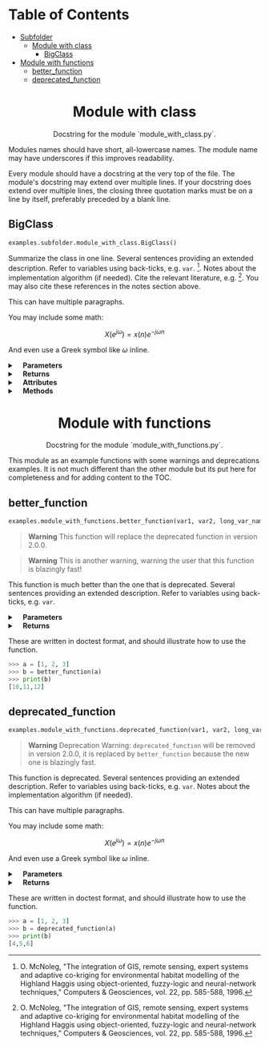 # Table of Contents 

- [Subfolder](#examples.subfolder)
  - [Module with class](#examples.subfolder.module_with_class)
    - [BigClass](#examples.subfolder.module_with_class.BigClass)
- [Module with functions](#examples.module_with_functions)
  - [better_function](#examples.module_with_functions.better_function)
  - [deprecated_function](#examples.module_with_functions.deprecated_function)

<h1 align="center" id="examples.subfolder.module_with_class">Module with class</h1>
<p align="center">Docstring for the module `module_with_class.py`.

Modules names should have short, all-lowercase names.  The module name may
have underscores if this improves readability.

Every module should have a docstring at the very top of the file.  The
module's docstring may extend over multiple lines.  If your docstring does
extend over multiple lines, the closing three quotation marks must be on
a line by itself, preferably preceded by a blank line.

</p>
<h2 id="examples.subfolder.module_with_class.BigClass">BigClass</h2>

```python
examples.subfolder.module_with_class.BigClass()
```

Summarize the class in one line.
Several sentences providing an extended description. Refer to
variables using back-ticks, e.g. `var`. [^1].
Notes about the implementation algorithm (if needed). Cite the relevant literature, e.g. [^2].  You may also cite these
references in the notes section above.

This can have multiple paragraphs.

You may include some math:

$$X(e^{j\omega } ) = x(n)e^{ - j\omega n}$$

And even use a Greek symbol like $\omega$ inline.<details closed><summary>&emsp;<b>Parameters</b></summary><p/><ul><li><code>data</code>: array_like<br>&emsp;Array_like means all those objects -- lists, nested lists, etc. --
that can be converted to an array.  We can also refer to
variables like `var1`.</li><li><code>n_clusters</code>: int<br>&emsp;The type above can either refer to an actual Python type
(e.g. ``int``), or describe the type of the variable in more
detail, e.g. ``(N,) ndarray`` or ``array_like``.</li><li><code>*args</code>: iterable<br>&emsp;Other arguments.</li><li><code>long_var_name</code>: {'hi', 'ho'}, optional<br>&emsp;Choices in brackets, default first when optional.</li><li><code>only_seldom_used_keyword</code>: int, optional<br>&emsp;Infrequently used parameters can be described under this optional
section to prevent cluttering the Parameters section.</li><li><code>**kwargs</code>: dict<br>&emsp;Other infrequently used keyword arguments. Note that all keyword
arguments appearing after the first parameter specified under the
Other Parameters section, should also be described under this
section.</li></ul></details><details closed><summary>&emsp;<b>Returns</b></summary><p/><ul><li><code>self</code>: BigClass<br>&emsp;Returns self which is of type ``BigClass``.</li></ul></details><details closed><summary>&emsp;<b>Attributes</b></summary><p/><ul><li><code>score</code>: float<br>&emsp;Evaluation of the fit method ``BigClass``.</li><li><code>slope</code>: float<br>&emsp;Slope of the best-fit line according to OLS regression.</li></ul></details><details closed><summary>&emsp;<b>Methods</b></summary><p/><ul><li><details closed><summary>&emsp;<b><code>fit</code></b></summary><p/>

```python
.fit(self, X, y=None, sample_weight=None, *args)
```

Summarize the function in one line.
Several sentences providing an extended description. Refer to
variables using back-ticks, e.g. `var`.<details closed><summary>&emsp;<b>Parameters</b></summary><p/><ul><li><code>X</code>: array_like<br>&emsp;Array_like means all those objects -- lists, nested lists, etc. --
that can be converted to an array.  We can also refer to
variables like `var1`.</li><li><code>y</code>: int, optional<br>&emsp;The type above can either refer to an actual Python type
(e.g. ``int``), or describe the type of the variable in more
detail, e.g. ``(N,) ndarray`` or ``array_like``.</li><li><code>sample_weight</code>: array_like, optional<br>&emsp;The type above can either refer to an actual Python type
(e.g. ``int``), or describe the type of the variable in more
detail, e.g. ``(N,) ndarray`` or ``array_like``.</li><li><code>*args</code>: iterable<br>&emsp;Other arguments.</li></ul></details><details closed><summary>&emsp;<b>Returns</b></summary><p/><ul><li><code></code>: type<br>&emsp;Explanation of anonymous return value of type ``type``.</li><li><code>describe</code>: type<br>&emsp;Explanation of return value named `describe`.</li><li><code>out</code>: type<br>&emsp;Explanation of `out`.</li><li><code></code>: type_without_description<br>&emsp;</li></ul></details>

These are written in doctest format, and should illustrate how to
use the function.
```python
>>> obj = BigClass().fit(X)
>>> print(obj.attributes)
[4, 5, 6]
>>> print("a\nb")
a
b
```
</details></li><li><details closed><summary>&emsp;<b><code>transform</code></b></summary><p/>

```python
.transform(self, X, *args)
```

Summarize the function in one line.
Several sentences providing an extended description. Refer to
variables using back-ticks, e.g. `var`.<details closed><summary>&emsp;<b>Parameters</b></summary><p/><ul><li><code>X</code>: array_like<br>&emsp;Array_like means all those objects -- lists, nested lists, etc. --
that can be converted to an array.  We can also refer to
variables like `var1`.</li><li><code>*args</code>: iterable<br>&emsp;Other arguments.</li></ul></details><details closed><summary>&emsp;<b>Returns</b></summary><p/><ul><li><code>Y</code>: numpy_array<br>&emsp;Numpy array with all the with the transformed values of the input</li></ul></details>

These are written in doctest format, and should illustrate how to
use the function.
```python
>>> obj = BigClass().fit(X)
>>> obj = BigClass().transform(Y)
[4, 5, 6]
>>> print("a\nb")
a
b
```

You can separate tests by adding blank lines.
```python
>>> obj = BigClass().fit(X)
>>> obj = BigClass().transform(Y)
[4, 5, 6]
>>> print("a\nb")
a
b
```
</details></li></ul></details>

[^1]: O. McNoleg, "The integration of GIS, remote sensing,
   expert systems and adaptive co-kriging for environmental habitat
   modelling of the Highland Haggis using object-oriented, fuzzy-logic
   and neural-network techniques," Computers & Geosciences, vol. 22,
   pp. 585-588, 1996.

[^2]: O. McNoleg, "The integration of GIS, remote sensing,
   expert systems and adaptive co-kriging for environmental habitat
   modelling of the Highland Haggis using object-oriented, fuzzy-logic
   and neural-network techniques," Computers & Geosciences, vol. 22,
   pp. 585-588, 1996.

[^3]: O. McNoleg, "The integration of GIS, remote sensing,
   expert systems and adaptive co-kriging for environmental habitat
   modelling of the Highland Haggis using object-oriented, fuzzy-logic
   and neural-network techniques," Computers & Geosciences, vol. 22,
   pp. 585-588, 1996.
<h1 align="center" id="examples.module_with_functions">Module with functions</h1>
<p align="center">Docstring for the module `module_with_functions.py`.

This module as an example functions with some warnings and deprecations examples.
It is not much different than the other module but its put here for completeness and for adding content to the TOC.

</p>
<h2 id="examples.module_with_functions.better_function">better_function</h2>

```python
examples.module_with_functions.better_function(var1, var2, long_var_name=None, *args)
```



> **Warning** This function will replace the deprecated function in version 2.0.0.

> **Warning** This is another warning, warning the user that this function is blazingly fast!

This function is much better than the one that is deprecated.
Several sentences providing an extended description. Refer to
variables using back-ticks, e.g. `var`.<details closed><summary>&emsp;<b>Parameters</b></summary><p/><ul><li><code>var1</code>: array_like<br>&emsp;Array_like means all those objects -- lists, nested lists, etc. --
that can be converted to an array.  We can also refer to
variables like `var1`.</li><li><code>var2</code>: int<br>&emsp;The type above can either refer to an actual Python type
(e.g. ``int``), or describe the type of the variable in more
detail, e.g. ``(N,) ndarray`` or ``array_like``.</li><li><code>long_var_name</code>: {'hi', 'ho'}, optional<br>&emsp;Choices in brackets, default first when optional.</li><li><code>*args</code>: iterable<br>&emsp;Other arguments.</li></ul></details><details closed><summary>&emsp;<b>Returns</b></summary><p/><ul><li><code>var3</code>: int<br>&emsp;Returns `var3` which is of type ``int``.</li></ul></details>

These are written in doctest format, and should illustrate how to
use the function.
```python
>>> a = [1, 2, 3]
>>> b = better_function(a)
>>> print(b)
[10,11,12]
```
<h2 id="examples.module_with_functions.deprecated_function">deprecated_function</h2>

```python
examples.module_with_functions.deprecated_function(var1, var2, long_var_name=None, *args)
```



> **Warning** Deprecation Warning: `deprecated_function` will be removed in version 2.0.0, it is replaced by `better_function` because the new one is blazingly fast.

This function is deprecated.
Several sentences providing an extended description. Refer to
variables using back-ticks, e.g. `var`.
Notes about the implementation algorithm (if needed).

This can have multiple paragraphs.

You may include some math:

$$X(e^{j\omega } ) = x(n)e^{ - j\omega n}$$

And even use a Greek symbol like $\omega$ inline.<details closed><summary>&emsp;<b>Parameters</b></summary><p/><ul><li><code>var1</code>: array_like<br>&emsp;Array_like means all those objects -- lists, nested lists, etc. --
that can be converted to an array.  We can also refer to
variables like `var1`.</li><li><code>var2</code>: int<br>&emsp;The type above can either refer to an actual Python type
(e.g. ``int``), or describe the type of the variable in more
detail, e.g. ``(N,) ndarray`` or ``array_like``.</li><li><code>long_var_name</code>: {'hi', 'ho'}, optional<br>&emsp;Choices in brackets, default first when optional.</li><li><code>*args</code>: iterable<br>&emsp;Other arguments.</li></ul></details><details closed><summary>&emsp;<b>Returns</b></summary><p/><ul><li><code>var3</code>: int<br>&emsp;Returns `var3` which is of type ``int``.</li></ul></details>

These are written in doctest format, and should illustrate how to
use the function.
```python
>>> a = [1, 2, 3]
>>> b = deprecated_function(a)
>>> print(b)
[4,5,6]
```


[^4]: O. McNoleg, "The integration of GIS, remote sensing,
   expert systems and adaptive co-kriging for environmental habitat
   modelling of the Highland Haggis using object-oriented, fuzzy-logic
   and neural-network techniques," Computers & Geosciences, vol. 22,
   pp. 585-588, 1996.
